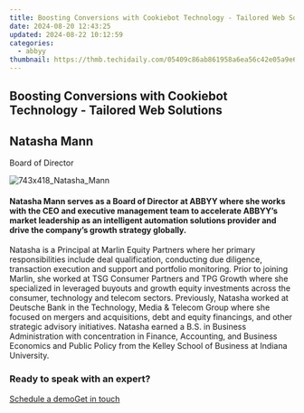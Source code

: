 ```yaml
---
title: Boosting Conversions with Cookiebot Technology - Tailored Web Solutions
date: 2024-08-20 12:43:25
updated: 2024-08-22 10:12:59
categories:
  - abbyy
thumbnail: https://thmb.techidaily.com/05409c86ab861958a6ea56c42e05a9e6a04b032d3986e176fe5f645b88c2b1e9.jpg
---
```


## Boosting Conversions with Cookiebot Technology - Tailored Web Solutions

## Natasha Mann

Board of Director

![743x418_Natasha_Mann](https://content.abbyy.com/-/media/project/abbyy/abbyy/company/management/headshots/cards-headshots/743x418_natasha_mann.jpg?h=418&iar=0&w=743)

#### Natasha Mann serves as a Board of Director at ABBYY where she works with the CEO and executive management team to accelerate ABBYY’s market leadership as an intelligent automation solutions provider and drive the company’s growth strategy globally.

Natasha is a Principal at Marlin Equity Partners where her primary responsibilities include deal qualification, conducting due diligence, transaction execution and support and portfolio monitoring. Prior to joining Marlin, she worked at TSG Consumer Partners and TPG Growth where she specialized in leveraged buyouts and growth equity investments across the consumer, technology and telecom sectors. Previously, Natasha worked at Deutsche Bank in the Technology, Media & Telecom Group where she focused on mergers and acquisitions, debt and equity financings, and other strategic advisory initiatives. Natasha earned a B.S. in Business Administration with concentration in Finance, Accounting, and Business Economics and Public Policy from the Kelley School of Business at Indiana University.

### Ready to speak with an expert?

[Schedule a demo](https://tools.techidaily.com/abbyy/products/)[Get in touch](https://tools.techidaily.com/abbyy/products/)

<ins class="adsbygoogle"
     style="display:block"
     data-ad-format="autorelaxed"
     data-ad-client="ca-pub-7571918770474297"
     data-ad-slot="1223367746"></ins>



<ins class="adsbygoogle"
     style="display:block"
     data-ad-client="ca-pub-7571918770474297"
     data-ad-slot="8358498916"
     data-ad-format="auto"
     data-full-width-responsive="true"></ins>

